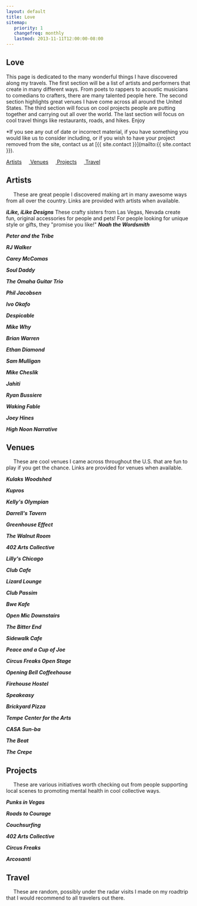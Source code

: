 ```yaml
---
layout: default
title: Love
sitemap:
   priority: 1
   changefreq: monthly
   lastmod: 2013-11-11T12:00:00-08:00
---
```


Love
----

This page is dedicated to the many wonderful things I have discovered along my travels. The first section will be a list of artists and performers that create in many different ways. From poets to rappers to acoustic musicians to comedians to crafters, there are many talented people here. The second section highlights great venues I have come across all around the United States. The third section will focus on cool projects people are putting together and carrying out all over the world. The last section will focus on cool travel things like restaurants, roads, and hikes. Enjoy

*If you see any out of date or incorrect material, if you have something you would like us to consider including, or if you wish to have your project removed from the site, contact us at [{{ site.contact }}](mailto:{{ site.contact }}).

<a href = "#Artists"> Artists</a>&nbsp;&nbsp;&nbsp;&nbsp;&nbsp;<a href = "#Venues"> Venues</a>&nbsp;&nbsp;&nbsp;&nbsp;&nbsp;<a href = "#Projects"> Projects</a>&nbsp;&nbsp;&nbsp;&nbsp;&nbsp;<a href = "#Travel"> Travel</a>

<a name="Artists"></a>
Artists
---
&nbsp;&nbsp;&nbsp;&nbsp;&nbsp;These are great people I discovered making art in many awesome ways from all over the country. Links are provided with artists when available.

***iLike, iLike Designs***
These crafty sisters from Las Vegas, Nevada create fun, original accessories for people and pets! For people looking for unique style or gifts, they "promise you like!"
***Noah the Wordsmith***

***Peter and the Tribe***

***RJ Walker***

***Carey McComas***

***Soul Daddy***

***The Omaha Guitar Trio***

***Phil Jacobsen***

***Ivo Okafo***

***Despicable***

***Mike Why***

***Brian Warren***

***Ethan Diamond***

***Sam Mulligan***

***Mike Cheslik***

***Jahiti***

***Ryan Bussiere***

***Waking Fable***

***Joey Hines***

***High Noon Narrative***

<a name="Venues"></a>
Venues
---
&nbsp;&nbsp;&nbsp;&nbsp;&nbsp;These are cool venues I came across throughout the U.S. that are fun to play if you get the chance. Links are provided for venues when available.

***Kulaks Woodshed***

***Kupros***

***Kelly's Olympian***

***Darrell's Tavern***

***Greenhouse Effect***

***The Walnut Room***

***402 Arts Collective***

***Lilly's Chicago***

***Club Cafe***

***Lizard Lounge***

***Club Passim***

***Bwe Kafe***

***Open Mic Downstairs***

***The Bitter End***

***Sidewalk Cafe***

***Peace and a Cup of Joe***

***Circus Freaks Open Stage***

***Opening Bell Coffeehouse***

***Firehouse Hostel***

***Speakeasy***

***Brickyard Pizza***

***Tempe Center for the Arts***

***CASA Sun-ba***

***The Beat***

***The Crepe***


<a name="Projects"></a>
Projects
---
&nbsp;&nbsp;&nbsp;&nbsp;&nbsp;These are various initiatives worth checking out from people supporting local scenes to promoting mental health in cool collective ways.

***Punks in Vegas***

***Roads to Courage***

***Couchsurfing***

***402 Arts Collective***

***Circus Freaks***

***Arcosanti***

<a name="Travel"></a>
Travel
---
&nbsp;&nbsp;&nbsp;&nbsp;&nbsp;These are random, possibly under the radar visits I made on my roadtrip that I would recommend to all travelers out there.
